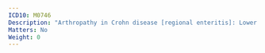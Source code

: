 ```yaml
---
ICD10: M0746
Description: "Arthropathy in Crohn disease [regional enteritis]: Lower leg"
Matters: No
Weight: 0
---
```

